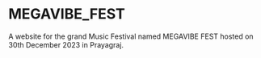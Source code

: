# MEGAVIBE_FEST
A website for the grand Music Festival named MEGAVIBE FEST hosted on 30th December 2023 in Prayagraj.
